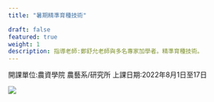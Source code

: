 ```yaml
---
title: "暑期精準育種技術"

draft: false
featured: true
weight: 1
description: 指導老師:鄭舒允老師與多名專家加學者。精準育種技術。
---
```


開課單位:農資學院 農藝系/研究所
上課日期:2022年8月1日至17日

![](https://i.imgur.com/LLFpzVh.jpg)
